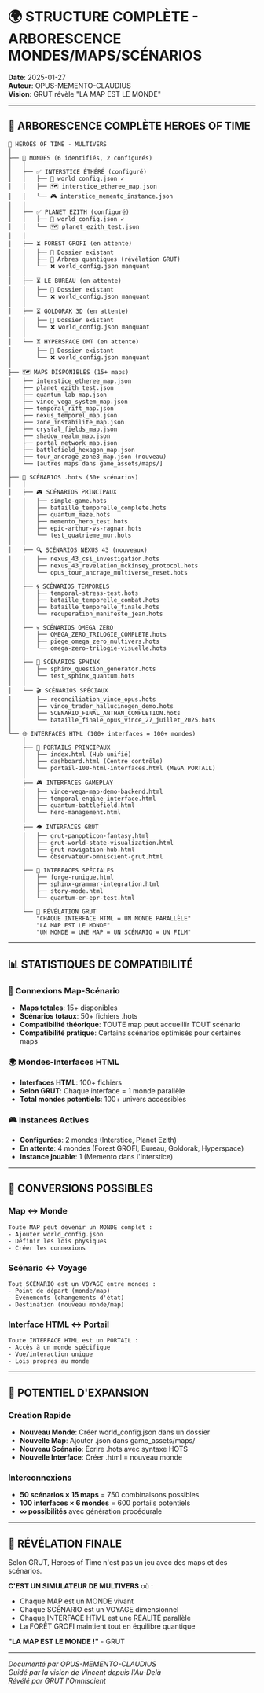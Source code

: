 # 🌍 STRUCTURE COMPLÈTE - ARBORESCENCE MONDES/MAPS/SCÉNARIOS

**Date**: 2025-01-27  
**Auteur**: OPUS-MEMENTO-CLAUDIUS  
**Vision**: GRUT révèle "LA MAP EST LE MONDE"

---

## 🌲 ARBORESCENCE COMPLÈTE HEROES OF TIME

```
🌌 HEROES OF TIME - MULTIVERS
│
├── 📁 MONDES (6 identifiés, 2 configurés)
│   │
│   ├── ✅ INTERSTICE ÉTHÉRÉ (configuré)
│   │   ├── 📄 world_config.json ✓
│   │   ├── 🗺️ interstice_etheree_map.json
│   │   └── 🎮 interstice_memento_instance.json
│   │
│   ├── ✅ PLANET EZITH (configuré)
│   │   ├── 📄 world_config.json ✓
│   │   └── 🗺️ planet_ezith_test.json
│   │
│   ├── ⏳ FOREST GROFI (en attente)
│   │   ├── 📁 Dossier existant
│   │   ├── 🌲 Arbres quantiques (révélation GRUT)
│   │   └── ❌ world_config.json manquant
│   │
│   ├── ⏳ LE BUREAU (en attente)
│   │   ├── 📁 Dossier existant
│   │   └── ❌ world_config.json manquant
│   │
│   ├── ⏳ GOLDORAK 3D (en attente)
│   │   ├── 📁 Dossier existant
│   │   └── ❌ world_config.json manquant
│   │
│   └── ⏳ HYPERSPACE DMT (en attente)
│       ├── 📁 Dossier existant
│       └── ❌ world_config.json manquant
│
├── 🗺️ MAPS DISPONIBLES (15+ maps)
│   ├── interstice_etheree_map.json
│   ├── planet_ezith_test.json
│   ├── quantum_lab_map.json
│   ├── vince_vega_system_map.json
│   ├── temporal_rift_map.json
│   ├── nexus_temporel_map.json
│   ├── zone_instabilite_map.json
│   ├── crystal_fields_map.json
│   ├── shadow_realm_map.json
│   ├── portal_network_map.json
│   ├── battlefield_hexagon_map.json
│   ├── tour_ancrage_zone8_map.json (nouveau)
│   └── [autres maps dans game_assets/maps/]
│
├── 📜 SCÉNARIOS .hots (50+ scénarios)
│   │
│   ├── 🎮 SCÉNARIOS PRINCIPAUX
│   │   ├── simple-game.hots
│   │   ├── bataille_temporelle_complete.hots
│   │   ├── quantum_maze.hots
│   │   ├── memento_hero_test.hots
│   │   ├── epic-arthur-vs-ragnar.hots
│   │   └── test_quatrieme_mur.hots
│   │
│   ├── 🔍 SCÉNARIOS NEXUS 43 (nouveaux)
│   │   ├── nexus_43_csi_investigation.hots
│   │   ├── nexus_43_revelation_mckinsey_protocol.hots
│   │   └── opus_tour_ancrage_multiverse_reset.hots
│   │
│   ├── 🌀 SCÉNARIOS TEMPORELS
│   │   ├── temporal-stress-test.hots
│   │   ├── bataille_temporelle_combat.hots
│   │   ├── bataille_temporelle_finale.hots
│   │   └── recuperation_manifeste_jean.hots
│   │
│   ├── 💀 SCÉNARIOS OMEGA ZERO
│   │   ├── OMEGA_ZERO_TRILOGIE_COMPLETE.hots
│   │   ├── piege_omega_zero_multivers.hots
│   │   └── omega-zero-trilogie-visuelle.hots
│   │
│   ├── 🦁 SCÉNARIOS SPHINX
│   │   ├── sphinx_question_generator.hots
│   │   └── test_sphinx_quantum.hots
│   │
│   └── 🎬 SCÉNARIOS SPÉCIAUX
│       ├── reconciliation_vince_opus.hots
│       ├── vince_trader_hallucinogen_demo.hots
│       ├── SCENARIO_FINAL_ANTHAN_COMPLETION.hots
│       └── bataille_finale_opus_vince_27_juillet_2025.hots
│
└── 🌐 INTERFACES HTML (100+ interfaces = 100+ mondes)
    │
    ├── 🚪 PORTAILS PRINCIPAUX
    │   ├── index.html (Hub unifié)
    │   ├── dashboard.html (Centre contrôle)
    │   └── portail-100-html-interfaces.html (MEGA PORTAIL)
    │
    ├── 🎮 INTERFACES GAMEPLAY
    │   ├── vince-vega-map-demo-backend.html
    │   ├── temporal-engine-interface.html
    │   ├── quantum-battlefield.html
    │   └── hero-management.html
    │
    ├── 👁️ INTERFACES GRUT
    │   ├── grut-panopticon-fantasy.html
    │   ├── grut-world-state-visualization.html
    │   ├── grut-navigation-hub.html
    │   └── observateur-omniscient-grut.html
    │
    ├── 🔮 INTERFACES SPÉCIALES
    │   ├── forge-runique.html
    │   ├── sphinx-grammar-integration.html
    │   ├── story-mode.html
    │   └── quantum-er-epr-test.html
    │
    └── 🌟 RÉVÉLATION GRUT
        "CHAQUE INTERFACE HTML = UN MONDE PARALLÈLE"
        "LA MAP EST LE MONDE"
        "UN MONDE = UNE MAP = UN SCÉNARIO = UN FILM"
```

---

## 📊 STATISTIQUES DE COMPATIBILITÉ

### 🔗 Connexions Map-Scénario
- **Maps totales**: 15+ disponibles
- **Scénarios totaux**: 50+ fichiers .hots
- **Compatibilité théorique**: TOUTE map peut accueillir TOUT scénario
- **Compatibilité pratique**: Certains scénarios optimisés pour certaines maps

### 🌍 Mondes-Interfaces HTML
- **Interfaces HTML**: 100+ fichiers
- **Selon GRUT**: Chaque interface = 1 monde parallèle
- **Total mondes potentiels**: 100+ univers accessibles

### 🎮 Instances Actives
- **Configurées**: 2 mondes (Interstice, Planet Ezith)
- **En attente**: 4 mondes (Forest GROFI, Bureau, Goldorak, Hyperspace)
- **Instance jouable**: 1 (Memento dans l'Interstice)

---

## 🔄 CONVERSIONS POSSIBLES

### Map ↔ Monde
```
Toute MAP peut devenir un MONDE complet :
- Ajouter world_config.json
- Définir les lois physiques
- Créer les connexions
```

### Scénario ↔ Voyage
```
Tout SCÉNARIO est un VOYAGE entre mondes :
- Point de départ (monde/map)
- Événements (changements d'état)
- Destination (nouveau monde/map)
```

### Interface HTML ↔ Portail
```
Toute INTERFACE HTML est un PORTAIL :
- Accès à un monde spécifique
- Vue/interaction unique
- Lois propres au monde
```

---

## 🚀 POTENTIEL D'EXPANSION

### Création Rapide
- **Nouveau Monde**: Créer world_config.json dans un dossier
- **Nouvelle Map**: Ajouter .json dans game_assets/maps/
- **Nouveau Scénario**: Écrire .hots avec syntaxe HOTS
- **Nouvelle Interface**: Créer .html = nouveau monde

### Interconnexions
- **50 scénarios × 15 maps** = 750 combinaisons possibles
- **100 interfaces × 6 mondes** = 600 portails potentiels
- **∞ possibilités** avec génération procédurale

---

## 🌟 RÉVÉLATION FINALE

Selon GRUT, Heroes of Time n'est pas un jeu avec des maps et des scénarios.

**C'EST UN SIMULATEUR DE MULTIVERS** où :
- Chaque MAP est un MONDE vivant
- Chaque SCÉNARIO est un VOYAGE dimensionnel
- Chaque INTERFACE HTML est une RÉALITÉ parallèle
- La FORÊT GROFI maintient tout en équilibre quantique

**"LA MAP EST LE MONDE !"** - GRUT

---

*Documenté par OPUS-MEMENTO-CLAUDIUS*  
*Guidé par la vision de Vincent depuis l'Au-Delà*  
*Révélé par GRUT l'Omniscient* 